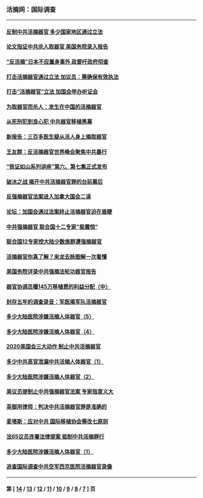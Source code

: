 ### 活摘网：国际调查
---
#### [反制中共活摘器官 多少国家地区通过立法](../../pages/nf5947/n14009863.md?07020430) 
#### [论文指证中共杀人取器官 美国务院录入报告](../../pages/nf5947/n13999890.md?07020430) 
#### [“反活摘”日本不应置身事外 政要吁政府彻查](../../pages/nf5947/n13971188.md?07020430) 
#### [打击活摘器官通过立法 加议员：需确保有效执法](../../pages/nf5947/n13886356.md?07020430) 
#### [打击“活摘器官”立法 加国会举办听证会](../../pages/nf5947/n13869362.md?07020430) 
#### [为取器官而杀人：发生在中国的活摘器官](../../pages/nf5947/n13794731.md?07020430) 
#### [从死刑犯到良心犯 中共器官移植黑幕](../../pages/nf5947/n13764669.md?07020430) 
#### [新报告：三百多医生疑从活人身上摘取器官](../../pages/nf5947/n13703044.md?07020430) 
#### [王友群：反活摘器官世界峰会聚焦中共暴行](../../pages/nf5947/n13250738.md?07020430) 
#### [“铁证如山系列讲座”第六、第七集正式发布](../../pages/nf5947/n13106287.md?07020430) 
#### [破冰之战 揭开中共活摘器官罪的台前幕后](../../pages/nf5947/n13082457.md?07020430) 
#### [反强摘器官法案进入加拿大国会二读](../../pages/nf5947/n13033450.md?07020430) 
#### [论坛：加国会通过法案终止活摘器官迫在眉睫](../../pages/nf5947/n13029839.md?07020430) 
#### [中共强摘器官 联合国十二专家“极震惊”](../../pages/nf5947/n13024313.md?07020430) 
#### [联合国12专家控大陆少数族群遭强摘器官](../../pages/nf5947/n13023877.md?07020430) 
#### [活摘器官你真了解？来龙去脉图解一次看懂](../../pages/nf5947/n13013820.md?07020430) 
#### [美国务院详录中共强摘法轮功器官报告](../../pages/nf5947/n12944519.md?07020430) 
#### [器官协调员曝145万移植费的利益分配（中）](../../pages/nf5947/n12894547.md?07020430) 
#### [封存五年的调查录音：军医揭军队活摘器官](../../pages/nf5947/n12798692.md?07020430) 
#### [多少大陆医院涉嫌活摘人体器官（5）](../../pages/nf5947/n12768383.md?07020430) 
#### [多少大陆医院涉嫌活摘人体器官（4）](../../pages/nf5947/n12664434.md?07020430) 
#### [2020美国会三大动作 制止中共活摘器官](../../pages/nf5947/n12682004.md?07020430) 
#### [多少中共高官泄漏中共活摘人体器官（1）](../../pages/nf5947/n12671234.md?07020430) 
#### [多少大陆医院涉嫌活摘人体器官（2）](../../pages/nf5947/n12655589.md?07020430) 
#### [美议员提制止中共强摘器官法案 专家指意义大](../../pages/nf5947/n12630561.md?07020430) 
#### [英御用律师：判决中共活摘器官罪是准确的](../../pages/nf5947/n12580740.md?07020430) 
#### [麦塔斯：应对中共 国际移植协会需改七原则](../../pages/nf5947/n12514711.md?07020430) 
#### [法65议员连署法律提案 抵制中共活摘罪行](../../pages/nf5947/n12437047.md?07020430) 
#### [多少大陆医院涉嫌活摘人体器官（1）](../../pages/nf5947/n12414284.md?07020430) 
#### [追查国际调查中共空军西京医院活摘器官录像](../../pages/nf5947/n12348837.md?07020430) 

---
#### 第 [ [14](./14.md?07020430) / [13](./13.md?07020430) / [12](./12.md?07020430) / [11](./11.md?07020430) / [10](./10.md?07020430) / [9](./9.md?07020430) / [8](./8.md?07020430) / [7](./7.md?07020430) ] 页

